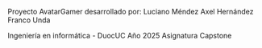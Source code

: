 Proyecto AvatarGamer desarrollado por:
Luciano Méndez
Axel Hernández
Franco Unda

Ingeniería en informática - DuocUC
Año 2025
Asignatura Capstone
